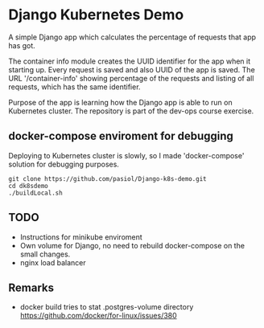 # Django Kubernetes Demo

A simple Django app which calculates the percentage of requests that app has got.

The container info module creates the UUID identifier for the app when it starting up. Every request is saved and also UUID of the app is saved. The URL '/container-info' showing percentage of the requests and listing of all requests, which has the same identifier.

Purpose of the app is learning how the Django app is able to run on Kubernetes cluster. The repository is part of the dev-ops course exercise.

## docker-compose enviroment for debugging

Deploying to Kubernetes cluster is slowly, so I made 'docker-compose' solution for debugging purposes.

    git clone https://github.com/pasiol/Django-k8s-demo.git
    cd dk8sdemo
    ./buildLocal.sh

## TODO

- Instructions for minikube enviroment
- Own volume for Django, no need to rebuild docker-compose on the small changes.
- nginx load balancer

## Remarks

- docker build tries to stat .postgres-volume directory <https://github.com/docker/for-linux/issues/380>